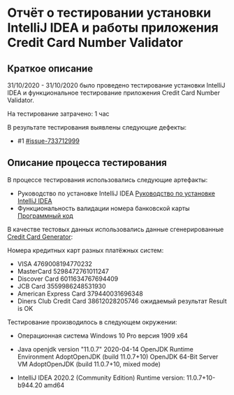 # Отчёт о тестировании установки IntelliJ IDEA и работы приложения Credit Card Number Validator

## Краткое описание

31/10/2020 - 31/10/2020 было проведено тестирование установки IntelliJ IDEA и функциональное тестирование приложения Credit Card Number Validator.

На тестирование затрачено: 1 час

В результате тестирования выявлены следующие дефекты:
*  #1 [#issue-733712999]()

## Описание процесса тестирования

В процессе тестирования использовались следующие артефакты:
* Руководство по установке IntelliJ IDEA [Руководство по установке IntelliJ IDEA](https://github.com/netology-code/javaqa-homeworks/blob/master/intro/idea.md)
* Функциональность валидации номера банковской карты [Программный код](https://github.com/netology-code/javaqa-homeworks/blob/master/intro/README.md#%D0%BB%D0%B5%D0%B3%D0%B5%D0%BD%D0%B4%D0%B0-1)

В качестве тестовых данных использовались данные сгенерированные [Credit Card Generator](https://cardgenerator.io):

Номера кредитных карт разных платёжных систем:
* VISA                    4769008194770232
* MasterCard              5298472761011247
* Discover Card           6011634767694409
* JCB Card                3559986248531930
* American Express Card   379440031696348
* Diners Club Credit Card 38612028205746
ожидаемый результат Result is OK



Тестирование производилось в следующем окружении:
* Операционная система Windows 10 Pro версия 1909 x64
* Java
openjdk version "11.0.7" 2020-04-14
OpenJDK Runtime Environment AdoptOpenJDK (build 11.0.7+10)
OpenJDK 64-Bit Server VM AdoptOpenJDK (build 11.0.7+10, mixed mode)

* IntelliJ IDEA 2020.2 (Community Edition)
Runtime version: 11.0.7+10-b944.20 amd64

